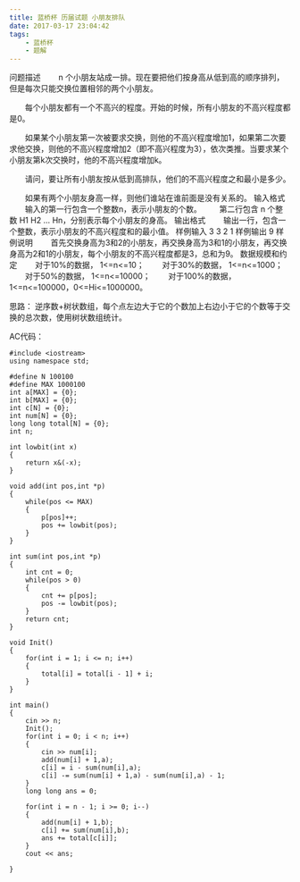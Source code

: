```yaml
---
title: 蓝桥杯 历届试题 小朋友排队
date: 2017-03-17 23:04:42
tags:
	- 蓝桥杯
	- 题解
---
```



问题描述
　　n 个小朋友站成一排。现在要把他们按身高从低到高的顺序排列，但是每次只能交换位置相邻的两个小朋友。

　　每个小朋友都有一个不高兴的程度。开始的时候，所有小朋友的不高兴程度都是0。

　　如果某个小朋友第一次被要求交换，则他的不高兴程度增加1，如果第二次要求他交换，则他的不高兴程度增加2（即不高兴程度为3），依次类推。当要求某个小朋友第k次交换时，他的不高兴程度增加k。

　　请问，要让所有小朋友按从低到高排队，他们的不高兴程度之和最小是多少。

<!-- more -->

　　如果有两个小朋友身高一样，则他们谁站在谁前面是没有关系的。
输入格式
　　输入的第一行包含一个整数n，表示小朋友的个数。
　　第二行包含 n 个整数 H1 H2 … Hn，分别表示每个小朋友的身高。
输出格式
　　输出一行，包含一个整数，表示小朋友的不高兴程度和的最小值。
样例输入
3
3 2 1
样例输出
9
样例说明
　　首先交换身高为3和2的小朋友，再交换身高为3和1的小朋友，再交换身高为2和1的小朋友，每个小朋友的不高兴程度都是3，总和为9。
数据规模和约定
　　对于10%的数据， 1<=n<=10；
　　对于30%的数据， 1<=n<=1000；
　　对于50%的数据， 1<=n<=10000；
　　对于100%的数据，1<=n<=100000，0<=Hi<=1000000。

思路：
  逆序数+树状数组，每个点左边大于它的个数加上右边小于它的个数等于交换的总次数，使用树状数组统计。

AC代码：

	#include <iostream>
	using namespace std;

	#define N 100100
	#define MAX 1000100
	int a[MAX] = {0};
	int b[MAX] = {0};
	int c[N] = {0};
	int num[N] = {0};
	long long total[N] = {0};
	int n;

	int lowbit(int x)
	{
		return x&(-x);
	}

	void add(int pos,int *p)
	{
		while(pos <= MAX)
		{
			p[pos]++;
			pos += lowbit(pos);
		}
	}

	int sum(int pos,int *p)
	{
		int cnt = 0;
		while(pos > 0)
		{
			cnt += p[pos];
			pos -= lowbit(pos);
		}
		return cnt;
	}

	void Init()
	{
		for(int i = 1; i <= n; i++)
		{
			total[i] = total[i - 1] + i;
		}
	}

	int main()
	{
		cin >> n;
		Init();
		for(int i = 0; i < n; i++)
		{
			cin >> num[i];
			add(num[i] + 1,a);
			c[i] = i - sum(num[i],a);
			c[i] -= sum(num[i] + 1,a) - sum(num[i],a) - 1;
		}
		long long ans = 0;
		
		for(int i = n - 1; i >= 0; i--)
		{
			add(num[i] + 1,b);
			c[i] += sum(num[i],b);
			ans += total[c[i]];
		}
		cout << ans;
		
	}